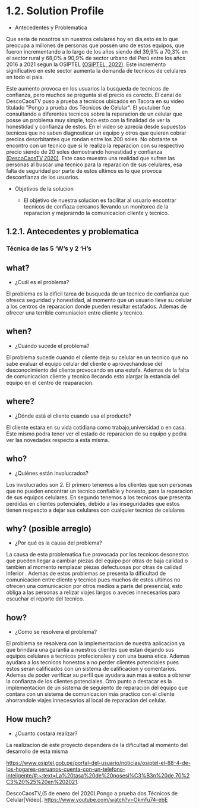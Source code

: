 # 1.2. Solution Profile

* Antecedentes y Problematica

Que seria de nosotros sin nuestros celulares hoy en dia,esto es lo que preocupa a  millones de personas que possen uno de estos equipos, que fueron incrementando a lo largo de los años siendo del 39,9% a 70,3% en el sector rural y 68,0% a 90,9% de sector urbano del Perú entre los años 2016 a 2021 segun la OSIPTEL [(OSIPTEL, 2022)](/Docs/Capitulo%20V/Bibliografia.md). Este incremento significativo en este sector aumenta la demanda de tecnicos de celulares en todo el pais.

Este aumento provoca en los usuarios la busqueda de tecnicos de confianza, pero muchos 
se pregunta si el precio es corecto. El canal de DescoCaosTV puso a prueba a tecnicos ubicados en Tacora en su video titulado "Pongo a prueba dos Técnicos de Celular". El youtuber fue consultando a diferentes tecnicos sobre la reparacion de un celular que posse un problema muy simple, todo esto con la finalidad de ver  la honestidad y confianza de estos. En el video se aprecia desde supuestos tecnicos que no saben diagnosticar un equipo y otros que quieren cobrar precios desorbitantes que rondan entre los 200 soles. No obstante se encontro con un tecnico que si le realizo la reparacion con su respectivo precio siendo de 20 soles demostrando honestidad y confianza [(DescoCaosTV,2020)](/Docs/Capitulo%20V/Bibliografia.md). Este caso muestra una realidad que sufren las personas al buscar una tecnico para la reparacion de sus celulares, esa falta de seguridad por parte de estos ultimos es lo que provoca desconfianza de los usuarios.


* Objetivos de la solucion

    * El objetivo de nuestra solucion es facilitar al usuario encontrar tecnicos de confiaza cercanos llevando un monitoreo de la reparacion y mejorarndo la comunicacion cliente y tecnico.



## 1.2.1. Antecedentes y problematica

### Técnica de las 5 ‘W’s y 2 ‘H’s

## what?
- ¿Cuál es el problema?

El problema es la dificil tarea de busqueda de un tecnico de confianza que ofresca seguridad y honestidad, al momento que un usuario lleve su celular a los centros de reparacion donde pueden resultar estafados. Ademas de ofrecer una terrible comuniacion entre cliente y tecnico. 
## when?
- ¿Cuándo sucede el problema?

El problema sucede cuando el cliente deja su celular en un tecnico que no sabe evaluar el equipo celular del cliente o aprovechandose del desconocimiento del cliente provocando en una estafa. Ademas de la falta de comunicacion cliente y tecnico llecando esto alargar la estancia del equipo en el centro de reaparacion.

## where?
- ¿Dónde está el cliente cuando usa el producto?

El cliente estara en su vida cotidiana como trabajo,universidad o en casa. Este mismo podra tener ver el estado de reparacion de su equipo y podra ver las novedades respecto a esta misma.

## who?
- ¿Quiénes están involucrados?

Los involucrados son 2. El primero tenemos a los clientes que son personas que no pueden encontrar un tecnico confiable y honesto, para la reparacion de sus equipos celulares. En segundo tenemos a los tecnicos que presenta perdidas en clientes potenciales, debido a las inseguridades que estos tienen respescto a dejar sus celulares con cualquier tecnico de celulares
## why? (posible arreglo)
- ¿Por qué es la causa del problema?

La causa de esta problematica fue provocada por los tecnicos desonestos que pueden llegar a cambiar piezas del equipo por otras de baja calidad o tambien al momento remplazar piezas defectuosas por otras de calidad inferior . Ademas de estos problemas se presenta la dificultad de comunicacion entre cliente y tecnico pues muchos de estos ultimos no ofrecen una comunicacion por otros medios a parte del presencial, esto obliga a las personas a relizar viajes largos o aveces innecesarios para escuchar el reporte del tecnico.




## how?
- ¿Como se resolvera el problema?

El problema se resolvera con la implementacion de nuestra aplicacion ya que brindara una garantia a nuestros clientes que estan dejando sus equipos celulares a tecnicos profecionales y con una buena etica. Ademas ayudara a los tecnicos honestos a no perder clientes potenciales pues estos seran calificados con un sistema de calificacion y comentarios. Ademas de poder verificar su perfil que ayudara aun mas a estos a obtener la confianza de los clientes potenciales. Otro punto a destacar es la implementacion de un sistema de seguiento de reparacion del equipo que contara con un sistema de comunicacion más practico con el cliente ahorrandole viajes innecesarios al local de reparacion del celular.
## How much?
- ¿Cuanto costara realizar?

La realizacion de este proyecto dependera de la dificultad al momento del desarrollo de esta misma


https://www.osiptel.gob.pe/portal-del-usuario/noticias/osiptel-el-88-4-de-los-hogares-peruanos-cuenta-con-un-telefono-inteligente/#:~:text=La%20tasa%20de%20posesi%C3%B3n%20de,70%2C3%20%25%20en%202021.



DescoCaosTV,(5 de enero del 2020).Pongo a prueba dos Técnicos de Celular[Video]. https://www.youtube.com/watch?v=Okmfu74-ebE

